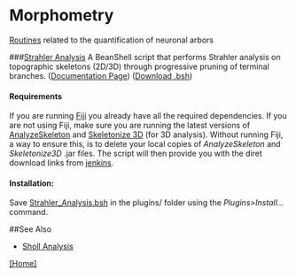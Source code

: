 # Morphometry

[Routines](../README.md#scripts) related to the quantification of neuronal arbors


###[Strahler Analysis](./Strahler_Analysis.bsh)
   A BeanShell script that performs Strahler analysis on topographic skeletons (2D/3D)
   through progressive pruning of terminal branches.
   ([Documentation Page](http://fiji.sc/Strahler_Analysis))
   ([Download .bsh](./Strahler_Analysis.bsh?raw=true))


#### Requirements
   If you are running [Fiji](http://fiji.sc/) you already have all the required
   dependencies. If you are not using Fiji, make sure you are running the latest versions of
   [AnalyzeSkeleton](http://fiji.sc/AnalyzeSkeleton) and [Skeletonize 3D](http://fiji.sc/Skeletonize3D)
   (for 3D analysis).
   Without running Fiji, a way to ensure this, is to delete your local copies of _AnalyzeSkeleton_
   and _Skeletonize3D_ .jar files. The script will then provide you with the diret download links
   from [jenkins][jenkins plugins].


#### Installation:
   Save [Strahler_Analysis.bsh](./Strahler_Analysis.bsh?raw=true) in the plugins/ folder
   using the _Plugins>Install..._ command.


##See Also

* [Sholl Analysis](https://github.com/tferr/ASA#sholl-analysis)


[ [Home] ](../README.md#scripts)

[jenkins plugins]: http://jenkins.imagej.net/job/Stable-Fiji/ws/Fiji.app/plugins/

